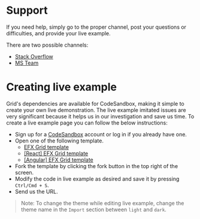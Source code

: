 # Support
If you need help, simply go to the proper channel, post your questions or difficulties, and provide your live example.

There are two possible channels:
- [Stack Overflow](https://lseg.stackenterprise.co/posts/tagged/1102)
- [MS Team](https://teams.microsoft.com/l/channel/19%3ad514a7251da6436699c306fcb5710fca%40thread.tacv2/Grids%2520and%2520Blotters?groupId=8900d5cb-b36d-406a-9101-c9830b069f19&tenantId=287e9f0e-91ec-4cf0-b7a4-c63898072181)

# Creating live example

Grid's dependencies are available for CodeSandbox, making it simple to create your own live demonstration. The live example imitated issues are very significant because it helps us in our investigation and save us time. To create a live example page you can follow the below instructions:
- Sign up for a [CodeSandbox](https://codesandbox.io/) account or log in if you already have one.
- Open one of the following template.
	- [EFX Grid template](https://codesandbox.io/s/efx-grid-template-78jesg)
	- [[React] EFX Grid template](https://codesandbox.io/s/react-efx-grid-template-c571fp)
	- [[Angular] EFX Grid template](https://codesandbox.io/s/angular-efx-grid-template-ho7x04)
- Fork the template by clicking the fork button in the top right of the screen.
- Modify the code in live example as desired and save it by pressing `Ctrl/Cmd + S`.
- Send us the URL.

> Note: To change the theme while editing live example, change the theme name in the `Import` section between `light` and `dark`.